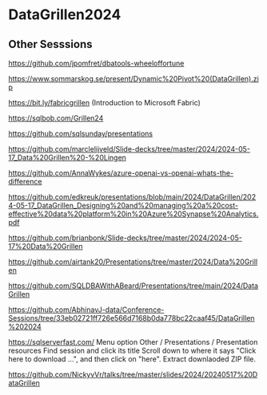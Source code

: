 # DataGrillen2024

## Other Sesssions

https://github.com/jpomfret/dbatools-wheeloffortune

https://www.sommarskog.se/present/Dynamic%20Pivot%20(DataGrillen).zip

https://bit.ly/fabricgrillen (Introduction to Microsoft Fabric)

https://sqlbob.com/Grillen24

https://github.com/sqlsunday/presentations

https://github.com/marclelijveld/Slide-decks/tree/master/2024/2024-05-17_Data%20Grillen%20-%20Lingen

https://github.com/AnnaWykes/azure-openai-vs-openai-whats-the-difference

https://github.com/edkreuk/presentations/blob/main/2024/DataGrillen/2024-05-17_DataGrillen_Designing%20and%20managing%20a%20cost-effective%20data%20platform%20in%20Azure%20Synapse%20Analytics.pdf

https://github.com/brianbonk/Slide-decks/tree/master/2024/2024-05-17%20Data%20Grillen

https://github.com/airtank20/Presentations/tree/master/2024/Data%20Grillen

https://github.com/SQLDBAWithABeard/Presentations/tree/main/2024/DataGrillen

https://github.com/AbhinavJ-data/Conference-Sessions/tree/33eb02721ff726e566d7168b0da778bc22caaf45/DataGrillen%202024

https://sqlserverfast.com/
Menu option Other / Presentations / Presentation resources
Find session and click its title
Scroll down to where it says "Click here to download ...", and then click on "here".
Extract downlaoded ZIP file.

https://github.com/NickyvVr/talks/tree/master/slides/2024/20240517%20DataGrillen
